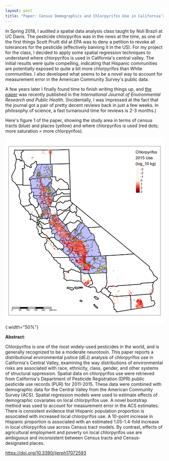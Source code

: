 ```yaml
---
layout: post
title: "Paper: Census Demographics and Chlorpyrifos Use in California’s Central Valley, 2011–15: A Distributional Environmental Justice Analysis"
---
```


In Spring 2018, I audited a spatial data analysis class taught by Noli Brazil at UC Davis.  The pesticide chlorpyrifos was in the news at the time, as one of the first things Scott Pruitt did at EPA was to deny a petition to revoke all tolerances for the pesticide (effectively banning it in the US).  For my project for the class, I decided to apply some spatial regression techniques to understand where chlorpyrifos is used in California's central valley.  The initial results were quite compelling, indicating that Hispanic communities are potentially exposed to quite a bit more chlorpyrifos than White communities.  I also developed what seems to be a novel way to account for measurement error in the American Community Survey's public data.  

A few years later I finally found time to finish writing things up, and [the paper](https://doi.org/10.3390/ijerph17072593) was recently published in the *International Journal of Environmental Research and Public Health*.  (Incidentally, I was impressed at the fact that the journal got a pair of pretty decent reviews back in just a few weeks.  In philosophy of science, a fast turnaround time for reviews is 2-3 months.) 

Here's figure 1 of the paper, showing the study area in terms of census tracts (blue) and places (yellow) and where chlorpyrifos is used (red dots; more saturation = more chlorpyrifos).  

![A map of California, showing the study area of the Central Valley in blue. Chlorpyrifos use is indicated by a cloud of redish points; the cloud is densest in the San Joaquin Valley.](../img/03_chlor_use.png){:width="50%"}


**Abstract**:  

Chlorpyrifos is one of the most widely-used pesticides in the world, and is generally recognized to be a moderate neurotoxin. This paper reports a distributional environmental justice (dEJ) analysis of chlorpyrifos use in California's Central Valley, examining the way distributions of environmental risks are associated with race, ethnicity, class, gender, and other systems of structural oppression. Spatial data on chlorpyrifos use were retrieved from California's Department of Pesticide Registration (DPR) public pesticide use records (PUR) for 2011-2015.  These data were combined with demographic data for the Central Valley from the American Community Survey (ACS).  Spatial regression models were used to estimate effects of demographic covariates on local chlorpyrifos use.  A novel bootstrap method was used to account for measurement error in the ACS estimates.  There is consistent evidence that Hispanic population proportion is associated with increased local chlorpyrifos use.  A 10-point increase in Hispanic proportion is associated with an estimated 1.05-1.4-fold increase in local chlorpyrifos use across Census tract models. By contrast, effects of agricultural employment and poverty on local chlorpyrifos use are ambiguous and inconsistent between Census tracts and Census-designated places. 

<https://doi.org/10.3390/ijerph17072593>